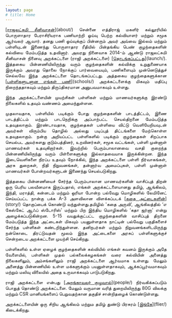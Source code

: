 ```yaml
---
layout: page
# title: Home
---
```


<p style="text-align:justify; text-justify: inter-word">[<span style="text-decoration: underline">ராஜலட்சுமி சீனிவாசன்</span>](about/)  சென்னை எத்திராஜ் மகளிர் கல்லூரியில் பொருளாதார பேராசிரியராக பணியாற்றி ஓய்வு பெற்ற கல்வியாளர் மற்றும் சமூக ஆர்வலர் ஆவார்.  தனது பணி ஓய்வுக்குப் பின்னரும் அவர் அவ்வை இல்லம் மற்றும் பள்ளியுடன் இணைந்து பொருளாதார ரீதியில் பின்தங்கிய பெண் குழந்தைகளின் கல்வியை மேம்படுத்த  உதவினார்.  அவரது நினைவாக 2014-ம் ஆண்டு ராஜலட்சுமி சீனிவாசன் நினைவு அறக்கட்டளை (ராஜி அறக்கட்டளை) [<span style="text-decoration: underline">தொடங்கப்பட்டது</span>](launch/). இத்தகைய பின்னணியிலிருந்து வரும் குழந்தைகளின் கல்விக்கு உறுதுணையாக இருக்கும் அவரது தொலை நோக்குப் பார்வையையும், பணிகளையும் முன்னெடுத்துச் செல்லவே இந்த அறக்கட்டளை தொடங்கப்பட்டது. அத்தகைய குழந்தைகளுக்கான [<span style="text-decoration: underline">பள்ளிகளுடனான எங்கள் பணி</span>](schools/) அறக்கட்டளைக்கு மிகவும் மதிப்பு நிறைந்ததாகவும் மற்றும் திருப்திகரமான அனுபவமாகவும் உள்ளது.</p>


<p style="text-align:justify; text-justify: inter-word">இந்த அறக்கட்டளையின் முயற்சிகள் பள்ளிகள் மற்றும் மாணவர்களுக்கு இரண்டு நிலைகளில் உதவும் வண்ணம் அமைந்துள்ளன.</p>

<p style="text-align:justify; text-justify: inter-word">முதலாவதாக, பள்ளியில் படிக்கும் போது குழந்தைகளின் பாடத்திட்டம், இணை பாடத்திட்டம் மற்றும் பாடநெறிக்கு அப்பாற்பட்ட செயல்திறனை மேம்படுத்த உதவுதலாகும். இரண்டாவதாக, குழந்தைகள் பள்ளியை விட்டு வெளியேறியவுடன் அவர்கள் விரும்பிய தொழில் அல்லது படிப்புத் திட்டங்களை மேற்கொள்ள உதவுதலாகும். நன்கு அறியப்பட்ட பள்ளிகளில் படிக்கும் குழந்தைகள் சிறப்பாக செயல்பட அவர்களது குடும்பத்தினர், உறவினர்கள், சமூக வட்டங்கள், பள்ளி முன்னாள் மாணவர்கள் உதவுகிறார்கள். இவற்றில் பெரும்பாலானவை வசதி குறைந்த பின்னணியிலிருந்து வரும் பிள்ளைகளுக்கு இல்லாதவையாக இருக்கின்றன. இந்த இடைவெளிகளை நிரப்ப உதவும் நோக்கில், இந்த அறக்கட்டளை பள்ளி நிர்வாகங்கள், அரசு துறைகள், நிதி நிறுவனங்கள், தன்னார்வ அமைப்புகள், பள்ளி முன்னாள் மாணவர்கள் போன்றவர்களுடன் இணைந்து செயல்படுகிறது.</p>

<p style="text-align:justify; text-justify: inter-word">இத்தகைய பின்னணியைச் சேர்ந்த பெரும்பாலான மாணவர்களின்  வாசிப்புத் திறன் ஒரு பெரிய பலவீனமாக இருப்பதால், எங்கள் அறக்கட்டளையானது தமிழ், ஆங்கிலம், இந்தி, மராத்தி, கன்னடம் மற்றும் ஒரியா போன்ற பல்வேறு மொழிகளில் லேமினேட்  செய்யப்பட்ட நான்கு பக்க A-3 அளவிலான விளக்கப்படக் [<span style="text-decoration: underline">கதை அட்டைகளின்</span>](story/) தொகுப்பைக் கொண்டு வந்துள்ளது.தமிழில் 'கதை அருவி’, ஆங்கிலத்தில் ‘எ கேஸ்கேட் ஆஃப் ஸ்டோரிஸ்’ மற்றும் பிற இந்திய மொழிகளில் ‘கதா ஜர்னா’ என்று அழைக்கப்படுகின்றன. 5-15 வயதுக்குட்பட்ட குழந்தைகளின் வாசிப்புத் திறனை மேம்படுத்த இந்த அட்டைகள் மிகவும் பயனுள்ளதாக நாட்டின் பல்வேறு பகுதிகளைச் சேர்ந்த பள்ளிகள் கண்டறிந்துள்ளன. தனிநபர்கள் மற்றும் நிறுவனங்களிடமிருந்து நன்கொடை திரட்டுவதன் மூலம் இந்த அட்டைகளை அரசுப் பள்ளிகளுக்குச் சென்றடைய அறக்கட்டளை முயற்சி செய்கிறது.</p>

<p style="text-align:justify; text-justify: inter-word">பள்ளிகளில் உள்ள ஏழைக் குழந்தைகளின் கல்வியில் எங்கள் கவனம் இருக்கும் அதே வேளையில், பள்ளிகள் முதல் பல்கலைக்கழகங்கள் வரை கல்வியின் அனைத்து நிலைகளிலும், அம்சங்களிலும் ராஜி அறக்கட்டளை ஆர்வமாக உள்ளது. மேலும் அனைத்து பின்னணியில் உள்ள மக்களுக்கும் பயனுள்ளதாகவும், ஆக்கப்பூர்வமாகவும் மற்றும் மலிவு விலையில் அதை உருவாக்கவும் பாடுபடுகிறது.</p>

<p style="text-align:justify; text-justify: inter-word">ராஜி அறக்கட்டளை என்பது [<span style="text-decoration: underline">அறங்காவலர் குழுவால்</span>](people/) நிர்வகிக்கப்படும் பொதுத் தொண்டு அறக்கட்டளை. மேலும் வருமான வரித் துறையிலிருந்து 80G விலக்கு மற்றும் CSR மானியங்களைப் பெறுவதற்கான தகுதிச் சான்றிதழைக் கொண்டுள்ளது.</p>

<p style="text-align:justify; text-justify: inter-word">அறக்கட்டளையின் ஒரு சிறிய ஆங்கிலம் மற்றும தமிழ் துண்டு பிரசுரம் [<span style="text-decoration: underline">இங்கே</span>](flier/) கிடைக்கிறது.</p>

